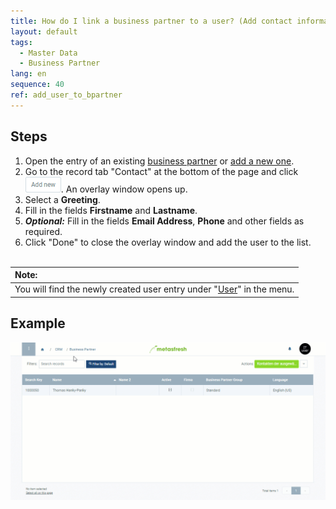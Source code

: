 ```yaml
---
title: How do I link a business partner to a user? (Add contact information)
layout: default
tags:
  - Master Data
  - Business Partner
lang: en
sequence: 40
ref: add_user_to_bpartner
---
```


## Steps
1. Open the entry of an existing [business partner](Menu) or [add a new one](New_Business_Partner).
1. Go to the record tab "Contact" at the bottom of the page and click ![](assets/Add_New_Button.png). An overlay window opens up.
1. Select a **Greeting**.
1. Fill in the fields **Firstname** and **Lastname**.
1. ***Optional:*** Fill in the fields **Email Address**, **Phone** and other fields as required.
1. Click "Done" to close the overlay window and add the user to the list.
<br><br>

| **Note:** |
| :- |
| You will find the newly created user entry under "[User](Menu)" in the menu. |

## Example
![](assets/Add_user_to_BPartner.gif)
